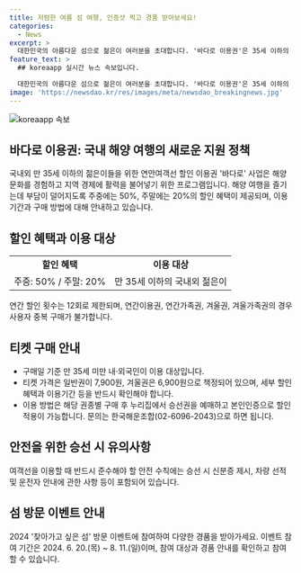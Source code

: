 ```yaml
---
title: 저렴한 여름 섬 여행, 인증샷 찍고 경품 받아보세요!
categories:
  - News
excerpt: >
  대한민국의 아름다운 섬으로 젊은이 여러분을 초대합니다. '바다로 이용권'은 35세 이하의 국내외 젊은이들에게 연안 여객선 할인 혜택을 제공하여 해양문화를 경험하고 섬 지역 경제를 활력 있게 만듭니다. 주중 50%, 주말 20% 할인 혜택이며, 반드시 이용대상과 가격, 이용기간을 확인하세요. 또한 안전 수칙을 준수하며, '찾아가고 싶은 섬' 방문 이벤트도 진행 중입니다. 이벤트에 참여하여 경품도 받아가세요. (150자)
feature_text: >
  ## koreaapp 실시간 뉴스 속보입니다.

  대한민국의 아름다운 섬으로 젊은이 여러분을 초대합니다. '바다로 이용권'은 35세 이하의 국내외 젊은이들에게 연안 여객선 할인 혜택을 제공하여 해양문화를 경험하고 섬 지역 경제를 활력 있게 만듭니다. 주중 50%, 주말 20% 할인 혜택이며, 반드시 이용대상과 가격, 이용기간을 확인하세요. 또한 안전 수칙을 준수하며, '찾아가고 싶은 섬' 방문 이벤트도 진행 중입니다. 이벤트에 참여하여 경품도 받아가세요. (150자)
image: 'https://newsdao.kr/res/images/meta/newsdao_breakingnews.jpg'
---
```


<p><img src="https://newsdao.kr/res/images/meta/newsdao_breakingnews.jpg" alt="koreaapp 속보" /></p>

<h2 data-ke-size="size26">바다로 이용권: 국내 해양 여행의 새로운 지원 정책</h2>

<p data-ke-size="size16">국내외 만 35세 이하의 젊은이들을 위한 연안여객선 할인 이용권 '바다로' 사업은 해양문화를 경험하고 지역 경제에 활력을 불어넣기 위한 프로그램입니다. 해양 여행을 즐기는데 부담이 덜어지도록 주중에는 50%, 주말에는 20%의 할인 혜택이 제공되며, 이용 기간과 구매 방법에 대해 안내하고 있습니다.</p>

<h2 data-ke-size="size26">할인 혜택과 이용 대상</h2>

<table>
  <tr>
    <td style="text-align: center; height: 17px;"><b>할인 혜택</b></td>
    <td style="text-align: center; height: 17px;"><b>이용 대상</b></td>
  </tr>
  <tr>
    <td style="text-align: center; height: 17px;">주중: 50% / 주말: 20%</td>
    <td style="text-align: center; height: 17px;">만 35세 이하의 국내외 젊은이</td>
  </tr>
</table>

<p data-ke-size="size16">연간 할인 횟수는 12회로 제한되며, 연간이용권, 연간가족권, 겨울권, 겨울가족권의 경우 사용자 중복 구매가 불가합니다.</p>

<h2 data-ke-size="size26">티켓 구매 안내</h2>

<ul>
  <li>구매일 기준 만 35세 미만 내·외국인이 이용 대상입니다.</li>
  <li>티켓 가격은 일반권이 7,900원, 겨울권은 6,900원으로 책정되어 있으며, 세부 할인 혜택과 이용기간 등을 반드시 확인해야 합니다.</li>
  <li>이용 방법은 해당 권종별 구매 후 누리집에서 승선권을 예매하고 본인인증으로 할인 적용이 가능합니다. 문의는 한국해운조합(02-6096-2043)으로 하면 됩니다.</li>
</ul>

<h2 data-ke-size="size26">안전을 위한 승선 시 유의사항</h2>

<p data-ke-size="size16">여객선을 이용할 때 반드시 준수해야 할 안전 수칙에는 승선 시 신분증 제시, 차량 선적 및 운전자 안내에 관한 사항 등이 포함되어 있습니다.</p>

<h2 data-ke-size="size26">섬 방문 이벤트 안내</h2>

<p data-ke-size="size16">2024 '찾아가고 싶은 섬' 방문 이벤트에 참여하여 다양한 경품을 받아가세요. 이벤트 참여 기간은 2024. 6. 20.(목) ~ 8. 11.(일)이며, 참여 대상과 경품 안내를 확인하고 참여할 수 있습니다.</p>

<p data-ke-size="size16">&nbsp;</p>

